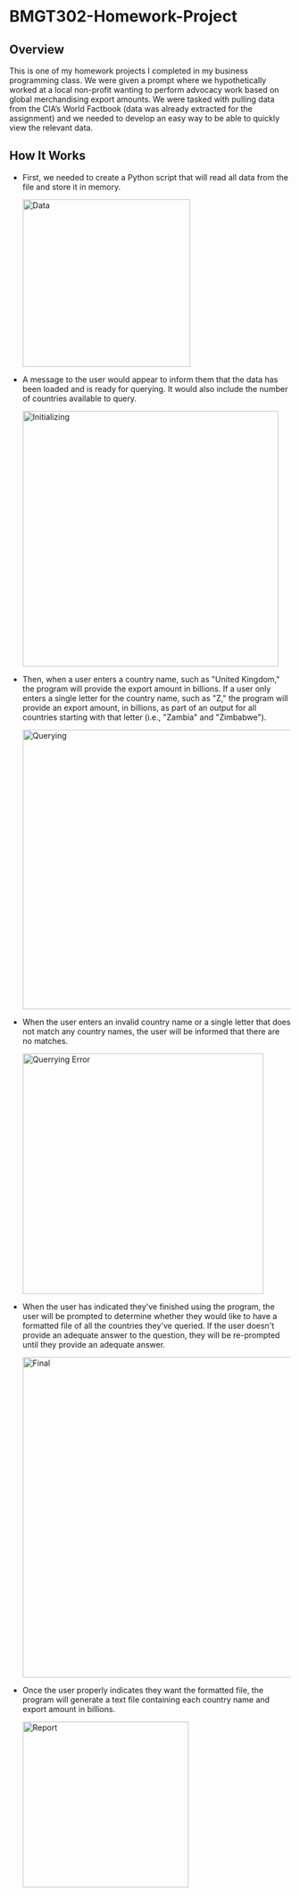 # BMGT302-Homework-Project

## Overview
This is one of my homework projects I completed in my business programming class. We were given a prompt where we hypothetically worked at a local non-profit wanting to perform advocacy work based on global merchandising export amounts. We were tasked with pulling data from the CIA’s World Factbook (data was already extracted for the assignment) and we needed to develop an easy way to be able to quickly view the relevant data. 


## How It Works
* First, we needed to create a Python script that will read all data from the file and store it in memory. 

  <img width="300" alt="Data" src="https://user-images.githubusercontent.com/122833762/212775262-2ce3cc9f-8bc0-44b9-a8f7-68ab87ab078c.png">

* A message to the user would appear to inform them that the data has been loaded and is ready for querying. It would also include the number of countries available to query.

  <img width="458" alt="Initializing" src="https://user-images.githubusercontent.com/122833762/212785830-ba89e871-6f4d-4529-9d3c-443cb3889c10.png">

* Then, when a user enters a country name, such as "United Kingdom," the program will provide the export amount in billions. If a user only enters a single letter for the country name, such as "Z," the program will provide an export amount, in billions, as part of an output for all countries starting with that letter (i.e., "Zambia" and "Zimbabwe").  

  <img width="501" alt="Querying" src="https://user-images.githubusercontent.com/122833762/212785850-9d8dcbc5-25c5-4e4b-82d4-ee3160a64d10.png">

* When the user enters an invalid country name or a single letter that does not match any country names, the user will be informed that there are no matches.  
  
  <img width="431" alt="Querrying Error" src="https://user-images.githubusercontent.com/122833762/212785867-5bcfee32-dab5-4f4e-8706-b740f7ffe348.png">

* When the user has indicated they've finished using the program, the user will be prompted to determine whether they would like to have a formatted file of all the countries they've queried. If the user doesn't provide an adequate answer to the question, they will be re-prompted until they provide an adequate answer.

  <img width="574" alt="Final" src="https://user-images.githubusercontent.com/122833762/212785886-8d016aa4-163f-4411-9d55-9de95a18e4bf.png">

* Once the user properly indicates they want the formatted file, the program will generate a text file containing each country name and export amount in billions.

  <img width="297" alt="Report" src="https://user-images.githubusercontent.com/122833762/212785895-678a7583-0b44-4a3b-8af0-cf182fdcc28b.png">


